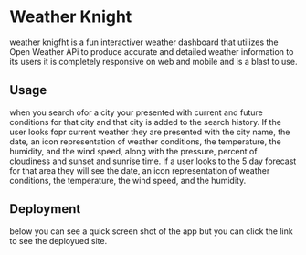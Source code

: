 # Weather Knight

weather knigfht is a fun interactiver weather dashboard that utilizes the Open Weather APi to produce accurate and detailed weather information to its users it is completely responsive on web and mobile and is a blast to use.

## Usage

when you search ofor a city your presented with current and future conditions for that city and that city is added to the search history. If the user looks fopr current weather they are presented with the city name, the date, an icon representation of weather conditions, the temperature, the humidity, and the wind speed, along with the pressure, percent of cloudiness and sunset and sunrise time. if a user looks to the 5 day forecast for that area they will see the date, an icon representation of weather conditions, the temperature, the wind speed, and the humidity.

## Deployment

below you can see a quick screen shot of the app but you can click the link to see the deployued site.
